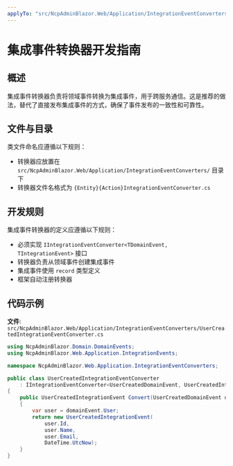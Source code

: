```yaml
---
applyTo: "src/NcpAdminBlazor.Web/Application/IntegrationEventConverters/*.cs"
---
```


# 集成事件转换器开发指南

## 概述

集成事件转换器负责将领域事件转换为集成事件，用于跨服务通信。这是推荐的做法，替代了直接发布集成事件的方式，确保了事件发布的一致性和可靠性。

## 文件与目录

类文件命名应遵循以下规则：
- 转换器应放置在 `src/NcpAdminBlazor.Web/Application/IntegrationEventConverters/` 目录下
- 转换器文件名格式为 `{Entity}{Action}IntegrationEventConverter.cs`

## 开发规则

集成事件转换器的定义应遵循以下规则：
- 必须实现 `IIntegrationEventConverter<TDomainEvent, TIntegrationEvent>` 接口
- 转换器负责从领域事件创建集成事件
- 集成事件使用 `record` 类型定义
- 框架自动注册转换器

## 代码示例

**文件**: `src/NcpAdminBlazor.Web/Application/IntegrationEventConverters/UserCreatedIntegrationEventConverter.cs`

```csharp
using NcpAdminBlazor.Domain.DomainEvents;
using NcpAdminBlazor.Web.Application.IntegrationEvents;

namespace NcpAdminBlazor.Web.Application.IntegrationEventConverters;

public class UserCreatedIntegrationEventConverter 
    : IIntegrationEventConverter<UserCreatedDomainEvent, UserCreatedIntegrationEvent>
{
    public UserCreatedIntegrationEvent Convert(UserCreatedDomainEvent domainEvent)
    {
        var user = domainEvent.User;
        return new UserCreatedIntegrationEvent(
            user.Id, 
            user.Name, 
            user.Email, 
            DateTime.UtcNow);
    }
}
```